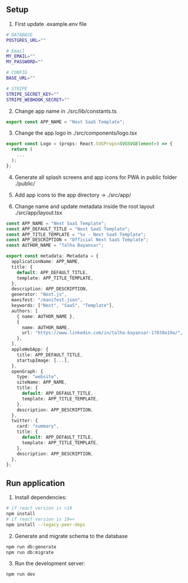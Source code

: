 ## Setup

1. First update .example.env file

```bash
# DATABASE
POSTGRES_URL=""

# Email
MY_EMAIL=""
MY_PASSWORD=""

# CONFIG
BASE_URL=""

# STRIPE
STRIPE_SECRET_KEY=""
STRIPE_WEBHOOK_SECRET=""
```

2. Change app name in ./src/lib/constants.ts

```ts
export const APP_NAME = "Next SaaS Template";
```

3. Change the app logo in ./src/components/logo.tsx

```ts
export const Logo = (props: React.SVGProps<SVGSVGElement>) => {
  return (
    ...
  );
};
```

4. Generate all splash screens and app icons for PWA in public folder ./public/

5. Add app icons to the app directory -> ./src/app/

6. Change name and update metadata inside the root layout ./src/app/layout.tsx

```ts
const APP_NAME = "Next SaaS Template";
const APP_DEFAULT_TITLE = "Next SaaS Template";
const APP_TITLE_TEMPLATE = "%s - Next SaaS Template";
const APP_DESCRIPTION = "Official Next SaaS Template";
const AUTHOR_NAME = "Talha Bayansar";

export const metadata: Metadata = {
  applicationName: APP_NAME,
  title: {
    default: APP_DEFAULT_TITLE,
    template: APP_TITLE_TEMPLATE,
  },
  description: APP_DESCRIPTION,
  generator: "Next.js",
  manifest: "/manifest.json",
  keywords: ["Next", "SaaS", "Template"],
  authors: [
    { name: AUTHOR_NAME },
    {
      name: AUTHOR_NAME,
      url: "https://www.linkedin.com/in/talha-bayansar-17039a19a/",
    },
  ],
  appleWebApp: {
    title: APP_DEFAULT_TITLE,
    startupImage: [...],
  },
  openGraph: {
    type: "website",
    siteName: APP_NAME,
    title: {
      default: APP_DEFAULT_TITLE,
      template: APP_TITLE_TEMPLATE,
    },
    description: APP_DESCRIPTION,
  },
  twitter: {
    card: "summary",
    title: {
      default: APP_DEFAULT_TITLE,
      template: APP_TITLE_TEMPLATE,
    },
    description: APP_DESCRIPTION,
  },
};
```

## Run application

1. Install dependencies:

```bash
# if react version is >19
npm install
# if react version is 19=<
npm install --legacy-peer-deps
```

2. Generate and migrate schema to the database

```bash
npm run db:generate
npm run db:migrate
```

3. Run the development server:

```bash
npm run dev
```
